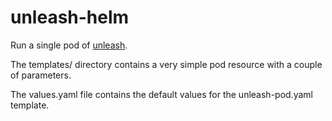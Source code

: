 # unleash-helm

Run a single pod of [unleash](https://github.com/Unleash/unleash).

The templates/ directory contains a very simple pod resource with a couple of parameters.

The values.yaml file contains the default values for the unleash-pod.yaml template.
